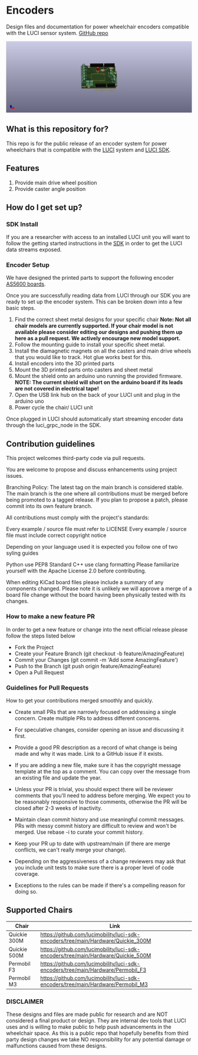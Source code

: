 # Encoders #
Design files and documentation for power wheelchair encoders compatible with the LUCI sensor system.
[GitHub repo](https://github.com/lucimobility/luci-sdk-encoders)

![Shield](images/Shiled.png)

## What is this repository for? ##
This repo is for the public release of an encoder system for power wheelchairs that is compatible with the [LUCI](https://luci.com/) system and [LUCI SDK](https://lucimobility.github.io/luci-ros2-sdk-docs/).

## Features ##
1. Provide main drive wheel position
2. Provide caster angle position

## How do I get set up? ##

### SDK Install ###
If you are a researcher with access to an installed LUCI unit you will want to follow the getting started instructions in the [SDK](https://lucimobility.github.io/luci-ros2-sdk-docs/How-To/Getting-Started/docker) in order to get the LUCI data streams exposed. 

### Encoder Setup ###
We have designed the printed parts to support the following encoder [AS5600 boards](https://www.amazon.com/gp/product/B094F8H591/ref=ppx_yo_dt_b_search_asin_title?ie=UTF8&psc=1).

Once you are successfully reading data from LUCI through our SDK you are ready to set up the encoder system.
This can be broken down into a few basic steps.

1. Find the correct sheet metal designs for your specific chair
<b>Note: Not all chair models are currently supported. If your chair model is not available please consider editing our designs and pushing them up here as a pull request. We actively encourage new model support.</b>
2. Follow the mounting guide to install your specific sheet metal.
3. Install the diamagnetic magnets on all the casters and main drive wheels that you would like to track. Hot glue works best for this.
4. Install encoders into the 3D printed parts
5. Mount the 3D printed parts onto casters and sheet metal
6. Mount the shield onto an arduino uno running the provided firmware. <b>NOTE: The current shield will short on the arduino board if its leads are not covered in electrical tape!</b>
7. Open the USB link hub on the back of your LUCI unit and plug in the arduino uno
8. Power cycle the chair/ LUCI unit

Once plugged in LUCI should automatically start streaming encoder data through the luci_grpc_node in the SDK. 

## Contribution guidelines ##
This project welcomes third-party code via pull requests.

You are welcome to propose and discuss enhancements using project issues.

Branching Policy: The latest tag on the main branch is considered stable. The main branch is the one where all contributions must be merged before being promoted to a tagged release. If you plan to propose a patch, please commit into its own feature branch.

All contributions must comply with the project's standards:

Every example / source file must refer to LICENSE Every example / source file must include correct copyright notice

Depending on your language used it is expected you follow one of two syling guides

Python use PEP8 Standard
C++ use clang formatting
Please familiarize yourself with the Apache License 2.0 before contributing.

When editing KiCad board files please include a summary of any components changed. Please note it is unlikely we will approve a merge of a board file change without the board having been physically tested with its changes.

### How to make a new feature PR ###
In order to get a new feature or change into the next official release please follow the steps listed below

- Fork the Project
- Create your Feature Branch (git checkout -b feature/AmazingFeature)
- Commit your Changes (git commit -m 'Add some AmazingFeature')
- Push to the Branch (git push origin feature/AmazingFeature)
- Open a Pull Request

### Guidelines for Pull Requests ###
How to get your contributions merged smoothly and quickly.

- Create small PRs that are narrowly focused on addressing a single concern. Create multiple PRs to address different concerns.

- For speculative changes, consider opening an issue and discussing it first.

- Provide a good PR description as a record of what change is being made and why it was made. Link to a GitHub issue if it exists.

- If you are adding a new file, make sure it has the copyright message template at the top as a comment. You can copy over the message from an existing file and update the year.

- Unless your PR is trivial, you should expect there will be reviewer comments that you'll need to address before merging. We expect you to be reasonably responsive to those comments, otherwise the PR will be closed after 2-3 weeks of inactivity.

- Maintain clean commit history and use meaningful commit messages. PRs with messy commit history are difficult to review and won't be merged. Use rebase -i to curate your commit history.

- Keep your PR up to date with upstream/main (if there are merge conflicts, we can't really merge your change).

- Depending on the aggressiveness of a change reviewers may ask that you include unit tests to make sure there is a proper level of code coverage.

- Exceptions to the rules can be made if there's a compelling reason for doing so.


## Supported Chairs ##
| Chair    |  Link |
| -------- |-----|
| Quickie 300M  | https://github.com/lucimobility/luci-sdk-encoders/tree/main/Hardware/Quickie_300M|
| Quickie 500M  |https://github.com/lucimobility/luci-sdk-encoders/tree/main/Hardware/Quickie_500M|
| Permobil F3   |https://github.com/lucimobility/luci-sdk-encoders/tree/main/Hardware/Permobil_F3|
| Permobil M3   |https://github.com/lucimobility/luci-sdk-encoders/tree/main/Hardware/Permobil_M3|



### DISCLAIMER ### 
These designs and files are made public for research and are NOT considered a final product or design. They are internal dev tools that LUCI uses and is willing to make public to help push advancements in the wheelchair space. As this is a public repo that hopefully benefits from third party design changes we take NO responsibility for any potential damage or malfunctions caused from these designs.
